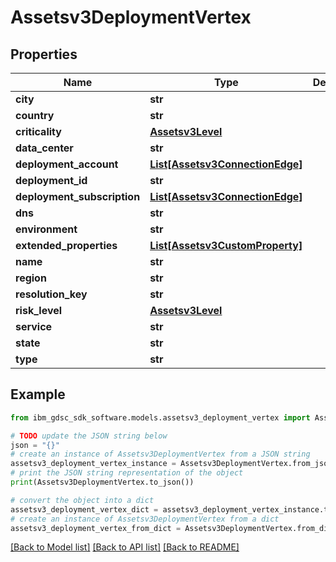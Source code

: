 # Assetsv3DeploymentVertex


## Properties

Name | Type | Description | Notes
------------ | ------------- | ------------- | -------------
**city** | **str** |  | [optional] 
**country** | **str** |  | [optional] 
**criticality** | [**Assetsv3Level**](Assetsv3Level.md) |  | [optional] 
**data_center** | **str** |  | [optional] 
**deployment_account** | [**List[Assetsv3ConnectionEdge]**](Assetsv3ConnectionEdge.md) |  | [optional] 
**deployment_id** | **str** |  | [optional] 
**deployment_subscription** | [**List[Assetsv3ConnectionEdge]**](Assetsv3ConnectionEdge.md) |  | [optional] 
**dns** | **str** |  | [optional] 
**environment** | **str** |  | [optional] 
**extended_properties** | [**List[Assetsv3CustomProperty]**](Assetsv3CustomProperty.md) |  | [optional] 
**name** | **str** |  | [optional] 
**region** | **str** |  | [optional] 
**resolution_key** | **str** |  | [optional] 
**risk_level** | [**Assetsv3Level**](Assetsv3Level.md) |  | [optional] 
**service** | **str** |  | [optional] 
**state** | **str** |  | [optional] 
**type** | **str** |  | [optional] 

## Example

```python
from ibm_gdsc_sdk_software.models.assetsv3_deployment_vertex import Assetsv3DeploymentVertex

# TODO update the JSON string below
json = "{}"
# create an instance of Assetsv3DeploymentVertex from a JSON string
assetsv3_deployment_vertex_instance = Assetsv3DeploymentVertex.from_json(json)
# print the JSON string representation of the object
print(Assetsv3DeploymentVertex.to_json())

# convert the object into a dict
assetsv3_deployment_vertex_dict = assetsv3_deployment_vertex_instance.to_dict()
# create an instance of Assetsv3DeploymentVertex from a dict
assetsv3_deployment_vertex_from_dict = Assetsv3DeploymentVertex.from_dict(assetsv3_deployment_vertex_dict)
```
[[Back to Model list]](../README.md#documentation-for-models) [[Back to API list]](../README.md#documentation-for-api-endpoints) [[Back to README]](../README.md)


